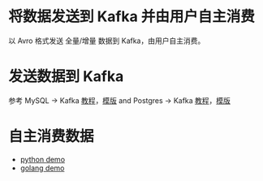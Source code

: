 # 将数据发送到 Kafka 并由用户自主消费

以 Avro 格式发送 全量/增量 数据到 Kafka，由用户自主消费。

# 发送数据到 Kafka

参考 MySQL -> Kafka [教程](/docs/en/tutorial/mysql_to_kafka_consumer.md)，[模版](/docs/templates/mysql_to_kafka.md) and Postgres -> Kafka [教程](/docs/en/tutorial/pg_to_kafka_consumer.md)，[模版](/docs/templates/pg_to_kafka.md)

# 自主消费数据

- [python demo](https://github.com/apecloud/cubetran_udf_python)
- [golang demo](https://github.com/apecloud/cubetran_udf_golang)